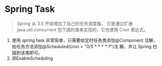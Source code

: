 # Spring Task
> Spring 从 3.0 开始增加了自己的任务调度器，
它是通过扩展 java.util.concurrent 包下面的类来实现的，它也使用 Cron 表达式。

1. 使用 spring task 非常简单，只需要给定时任务类添加@Component 注解，
给任务方法添加@Scheduled(cron = "0/5 * * * * ?")注 解，并让 Spring 扫描到该类即可。
2. @EnableScheduling